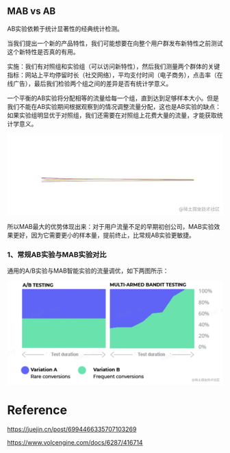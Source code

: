## MAB vs AB

AB实验依赖于统计显著性的经典统计检测。

当我们提出一个新的产品特性，我们可能想要在向整个用户群发布新特性之前测试这个新特性是否真的有用。

实施：我们有对照组和实验组（可以访问新特性），然后我们测量两个群体的关键指标：网站上平均停留时长（社交网络），平均支付时间（电子商务），点击率（在线广告），最后我们检验两个组之间的差异是否有统计学意义。

一个平衡的AB实验将分配相等的流量给每一个组，直到达到足够样本大小。但是我们不能在AB实验期间根据观察到的情况调整流量分配，这也是AB实验的缺点：如果实验组明显优于对照组，我们还需要在对照组上花费大量的流量，才能获取统计学意义。

![img](../图片/6722c45b979341f29453597a346d231a~tplv-k3u1fbpfcp-zoom-in-crop-mark:4536:0:0:0.awebp)

所以MAB最大的优势体现出来：对于用户流量不足的早期初创公司，MAB实验效果更好，因为它需要更小的样本量，提前终止，比常规AB实验更敏捷。



### 1、常规AB实验与MAB实验对比

通用的A/B实验与MAB智能实验的流量调优，如下两图所示：

![img](../图片/84fc7af17c0443d094d93e922179f8b4~tplv-k3u1fbpfcp-zoom-in-crop-mark:4536:0:0:0.awebp)





# Reference

https://juejin.cn/post/6994466335707103269

https://www.volcengine.com/docs/6287/416714